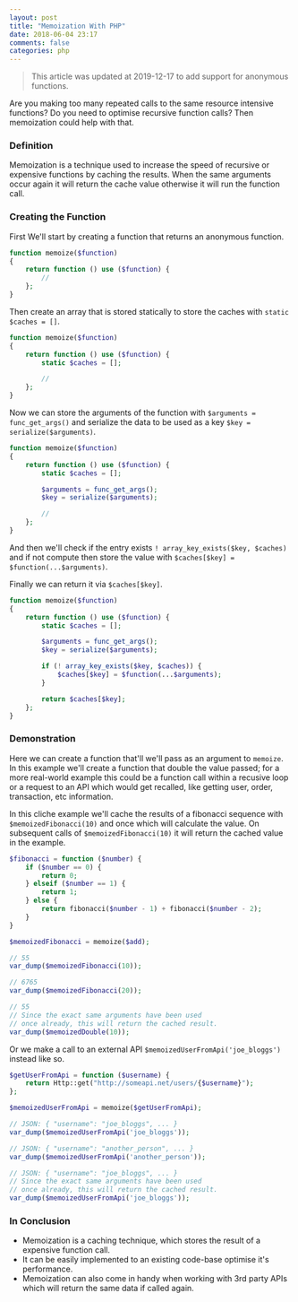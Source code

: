 ```yaml
---
layout: post
title: "Memoization With PHP"
date: 2018-06-04 23:17
comments: false
categories: php
---
```


> This article was updated at 2019-12-17 to add support for anonymous functions.

Are you making too many repeated calls to the same resource intensive functions?
Do you need to optimise recursive function calls?
Then memoization could help with that.

### Definition
Memoization is a technique used to increase the speed of recursive or expensive functions by caching the results.
When the same arguments occur again it will return the cache value otherwise it will run the function call.

### Creating the Function
First We'll start by creating a function that returns an anonymous function.

```php
function memoize($function)
{
    return function () use ($function) {
        // 
    };
}
```

Then create an array that is stored statically to store the caches with `static $caches = []`.

```php
function memoize($function)
{
    return function () use ($function) {
        static $caches = [];

        //
    };
}
```

Now we can store the arguments of the function with `$arguments = func_get_args()` and serialize the data to be used as a key `$key = serialize($arguments)`.

```php
function memoize($function)
{
    return function () use ($function) {
        static $caches = [];

        $arguments = func_get_args();
        $key = serialize($arguments);

        // 
    };
}
```

And then we'll check if the entry exists `! array_key_exists($key, $caches)` and if not compute then store the value with `$caches[$key] = $function(...$arguments)`.

Finally we can return it via `$caches[$key]`.

```php
function memoize($function)
{
    return function () use ($function) {
        static $caches = [];

        $arguments = func_get_args();
        $key = serialize($arguments);

        if (! array_key_exists($key, $caches)) {
            $caches[$key] = $function(...$arguments);
        }

        return $caches[$key];
    };
}
```

### Demonstration
Here we can create a function that'll we'll pass as an argument to `memoize`.
In this example we'll create a function that double the value passed; for a more real-world example this could be a function call within a recusive loop or a request to an API which would get recalled, like getting user, order, transaction, etc information.

In this cliche example we'll cache the results of a fibonacci sequence with `$memoizedFibonacci(10)` and once which will calculate the value.
On subsequent calls of `$memoizedFibonacci(10)` it will return the cached value in the example.

```php
$fibonacci = function ($number) {
    if ($number == 0) {
        return 0;
    } elseif ($number == 1) {
        return 1;
    } else {
        return fibonacci($number - 1) + fibonacci($number - 2);
    }
}

$memoizedFibonacci = memoize($add);

// 55
var_dump($memoizedFibonacci(10));

// 6765
var_dump($memoizedFibonacci(20));

// 55
// Since the exact same arguments have been used
// once already, this will return the cached result.
var_dump($memoizedDouble(10));
```

Or we make a call to an external API `$memoizedUserFromApi('joe_bloggs')` instead like so.

```php
$getUserFromApi = function ($username) {
    return Http::get("http://someapi.net/users/{$username}");
};

$memoizedUserFromApi = memoize($getUserFromApi);

// JSON: { "username": "joe_bloggs", ... }
var_dump($memoizedUserFromApi('joe_bloggs'));

// JSON: { "username": "another_person", ... }
var_dump($memoizedUserFromApi('another_person'));

// JSON: { "username": "joe_bloggs", ... }
// Since the exact same arguments have been used
// once already, this will return the cached result.
var_dump($memoizedUserFromApi('joe_bloggs'));
```

### In Conclusion
- Memoization is a caching technique, which stores the result of a expensive function call.
- It can be easily implemented to an existing code-base optimise it's performance.
- Memoization can also come in handy when working with 3rd party APIs which will return the same data if called again.
